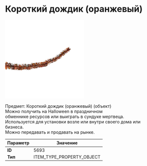# Короткий дождик (оранжевый)

![Item Image](../img/5693.webp?raw=true)

Предмет: Короткий дождик (оранжевый) (объект)<br>Можно получить на Halloween в праздничном<br>обменнике ресурсов или выиграть в сундуке мертвеца.<br>Используется для установки возле или внутри своего дома или бизнеса.<br>Можно передавать и продавать на рынке.


| Параметр | Значение |
|----------|----------|
| **ID** | 5693 |
| **Тип** | ITEM_TYPE_PROPERTY_OBJECT |

